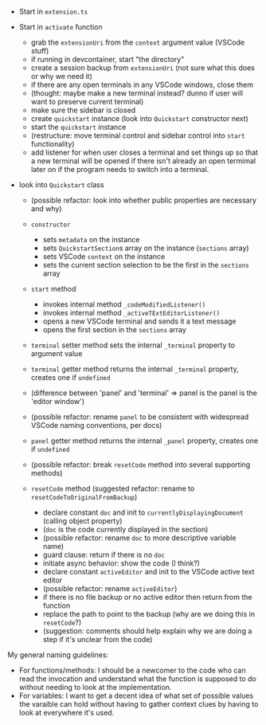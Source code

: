 - Start in `extension.ts`
- Start in `activate` function 
  - grab the `extensionUri` from the `context` argument value (VSCode stuff)
  - if running in devcontainer, start "the directory" 
  - create a session backup from `extensionUri` (not sure what this does or why we need it)
  - if there are any open terminals in any VSCode windows, close them
  - (thought: maybe make a new terminal instead? dunno if user will want to preserve current terminal)
  - make sure the sidebar is closed 
  - create `quickstart` instance (look into `Quickstart` constructor next)
  - start the `quickstart` instance
  - (restructure: move terminal control and sidebar control into `start` functionality)
  - add listener for when user closes a terminal and set things up so that a new terminal will be opened if there isn't already an open termimal later on if the program needs to switch into a terminal. 



- look into `Quickstart` class 
  - (possible refactor: look into whether public properties are necessary and why)

  - `constructor`
    - sets `metadata` on the instance
    - sets `QuickstartSection`s array on the instance (`sections` array)
    - sets VSCode `context` on the instance
    - sets the current section selection to be the first in the `sections` array

  - `start` method
    - invokes internal method `_codeModifiedListener()`
    - invokes internal method `_activeTExtEditorListener()`
    - opens a new VSCode terminal and sends it a text message
    - opens the first section in the `sections` array

  - `terminal` setter method sets the internal `_terminal` property to argument value
  - `terminal` getter method returns the internal `_terminal` property, creates one if `undefined`
  - (difference between 'panel' and 'terminal' => panel is the panel is the 'editor window')
  - (possible refactor: rename `panel` to be consistent with widespread VSCode naming conventions, per docs)
  - `panel` getter method returns the internal `_panel` property, creates one if `undefined`

  - (possible refactor: break `resetCode` method into several supporting methods)
  - `resetCode` method (suggested refactor: rename to `resetCodeToOriginalFromBackup`)
    - declare constant `doc` and init to `currentlyDisplayingDocument` (calling object property)
    - (`doc` is the code currently displayed in the section)
    - (possible refactor: rename `doc` to more descriptive variable name)
    - guard clause: return if there is no `doc`
    - initiate async behavior: show the code (I think?)
    - declare constant `activeEditor` and init to the VSCode active text editor
    - (possible refactor: rename `activeEditor`)
    - if there is no file backup or no active editor then return from the function
    - replace the path to point to the backup (why are we doing this in `resetCode`?)
    - (suggestion: comments should help explain why we are doing a step if it's unclear from the code)


My general naming guidelines:
- For functions/methods: I should be a newcomer to the code who can read the invocation and understand what the function is supposed to do without needing to look at the implementation. 
- For variables: I want to get a decent idea of what set of possible values the varaible can hold without having to gather context clues by having to look at everywhere it's used. 
  


